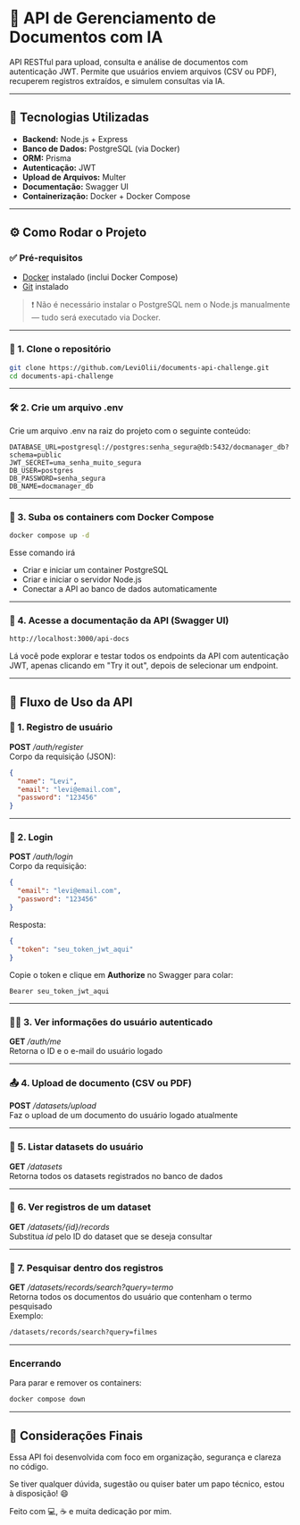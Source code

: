 # 🚀 API de Gerenciamento de Documentos com IA

API RESTful para upload, consulta e análise de documentos com autenticação JWT.  Permite que usuários enviem arquivos (CSV ou PDF), recuperem registros extraídos, e simulem consultas via IA.

---

## 🔧 Tecnologias Utilizadas

- **Backend:** Node.js + Express
- **Banco de Dados:** PostgreSQL (via Docker)
- **ORM:** Prisma
- **Autenticação:** JWT
- **Upload de Arquivos:** Multer
- **Documentação:** Swagger UI
- **Containerização:** Docker + Docker Compose

---

## ⚙️ Como Rodar o Projeto

### ✅ Pré-requisitos

- [Docker](https://www.docker.com/products/docker-desktop) instalado (inclui Docker Compose)
- [Git](https://git-scm.com/) instalado

> ❗ Não é necessário instalar o PostgreSQL nem o Node.js manualmente — tudo será executado via Docker.

---

### 📁 1. Clone o repositório

```bash
git clone https://github.com/LeviOlii/documents-api-challenge.git
cd documents-api-challenge

```

---

### 🛠️ 2. Crie um arquivo .env
Crie um arquivo .env na raiz do projeto com o seguinte conteúdo:

```env
DATABASE_URL=postgresql://postgres:senha_segura@db:5432/docmanager_db?schema=public
JWT_SECRET=uma_senha_muito_segura
DB_USER=postgres
DB_PASSWORD=senha_segura
DB_NAME=docmanager_db
```
---

### 🐳 3. Suba os containers com Docker Compose

```bash
docker compose up -d
```
Esse comando irá
* Criar e iniciar um container PostgreSQL
* Criar e iniciar o servidor Node.js
* Conectar a API ao banco de dados automaticamente

---

### 📖 4. Acesse a documentação da API (Swagger UI)

```bash
http://localhost:3000/api-docs
```
Lá você pode explorar e testar todos os endpoints da API com autenticação JWT, apenas clicando em "Try it out", depois de selecionar um endpoint.

---

## 🧪 Fluxo de Uso da API

### 🔐 1. Registro de usuário
**POST** */auth/register*  
Corpo da requisição (JSON):

```json
{
  "name": "Levi",
  "email": "levi@email.com",
  "password": "123456"
}

```

---

### 🔑 2. Login
**POST** */auth/login*  
Corpo da requisição:

```json
{
  "email": "levi@email.com",
  "password": "123456"
}

```

Resposta:

```json
{
  "token": "seu_token_jwt_aqui"
}
```

Copie o token e clique em **Authorize** no Swagger para colar:

```nginx
Bearer seu_token_jwt_aqui
```

---

### 🙋‍♂️ 3. Ver informações do usuário autenticado
**GET** */auth/me*  
Retorna o ID e o e-mail do usuário logado

---

### 📤 4. Upload de documento (CSV ou PDF)
**POST** */datasets/upload*  
Faz o upload de um documento do usuário logado atualmente

---

### 📂 5. Listar datasets do usuário  
**GET** */datasets*  
Retorna todos os datasets registrados no banco de dados

---

### 📄 6. Ver registros de um dataset
**GET** */datasets/{id}/records*  
Substitua *id* pelo ID do dataset que se deseja consultar

---

### 🔎 7. Pesquisar dentro dos registros
**GET** */datasets/records/search?query=termo*  
Retorna todos os documentos do usuário que contenham o termo pesquisado  
Exemplo:
```bash
/datasets/records/search?query=filmes
```

---

### Encerrando
Para parar e remover os containers:

```bash
docker compose down
```
---

## 🎯 Considerações Finais

Essa API foi desenvolvida com foco em organização, segurança e clareza no código.  

Se tiver qualquer dúvida, sugestão ou quiser bater um papo técnico, estou à disposição! 😄

Feito com 💻, ☕ e muita dedicação por mim.
